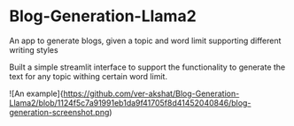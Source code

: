 # Blog-Generation-Llama2
An app to generate blogs, given a topic and word limit supporting different writing styles

Built a simple streamlit interface to support the functionality to generate the text for any topic withing certain word limit.

![An example]{https://github.com/ver-akshat/Blog-Generation-Llama2/blob/1124f5c7a91991eb1da9f41705f8d41452040846/blog-generation-screenshot.png)
